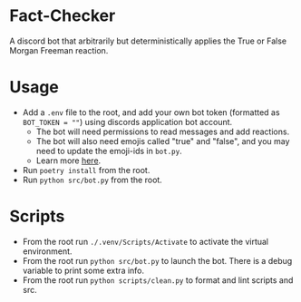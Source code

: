 # Fact-Checker
A discord bot that arbitrarily but deterministically applies the True or False Morgan Freeman reaction. 

# Usage
- Add a `.env` file to the root, and add your own bot token (formatted as `BOT_TOKEN = ""`) using discords application bot account.
   - The bot will need permissions to read messages and add reactions.
   - The bot will also need emojis called "true" and "false", and you may need to update the emoji-ids in `bot.py`.
   - Learn more [here](https://discordpy.readthedocs.io/en/stable/discord.html).
- Run `poetry install` from the root.
- Run `python src/bot.py` from the root.

# Scripts
- From the root run `./.venv/Scripts/Activate` to activate the virtual environment.
- From the root run `python src/bot.py` to launch the bot. There is a debug variable to print some extra info.
- From the root run `python scripts/clean.py` to format and lint scripts and src.
